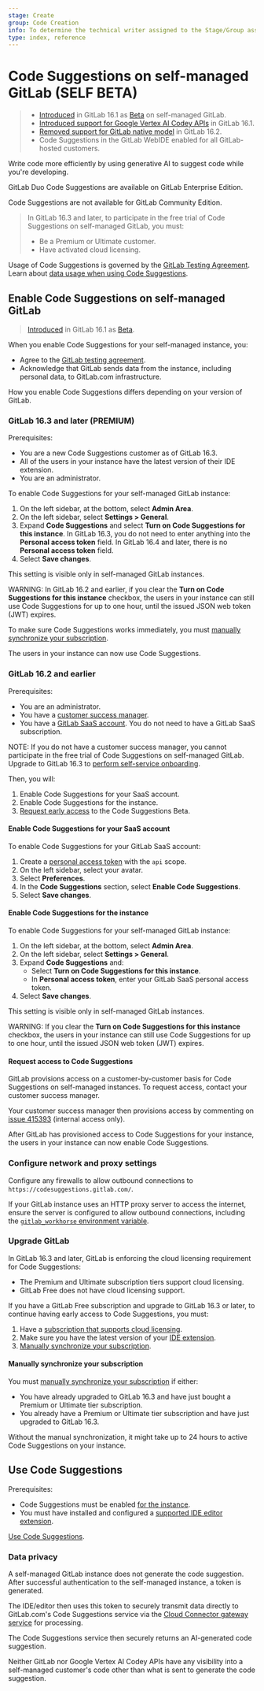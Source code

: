 ```yaml
---
stage: Create
group: Code Creation
info: To determine the technical writer assigned to the Stage/Group associated with this page, see https://about.gitlab.com/handbook/product/ux/technical-writing/#assignments
type: index, reference
---
```


# Code Suggestions on self-managed GitLab **(SELF BETA)**

> - [Introduced](https://gitlab.com/groups/gitlab-org/-/epics/10653) in GitLab 16.1 as [Beta](../../../../policy/experiment-beta-support.md#beta) on self-managed GitLab.
> - [Introduced support for Google Vertex AI Codey APIs](https://gitlab.com/groups/gitlab-org/-/epics/10562) in GitLab 16.1.
> - [Removed support for GitLab native model](https://gitlab.com/groups/gitlab-org/-/epics/10752) in GitLab 16.2.
> - Code Suggestions in the GitLab WebIDE enabled for all GitLab-hosted customers.

Write code more efficiently by using generative AI to suggest code while you're developing.

GitLab Duo Code Suggestions are available on GitLab Enterprise Edition.

Code Suggestions are not available for GitLab Community Edition.

> In GitLab 16.3 and later, to participate in the free trial of Code Suggestions on self-managed GitLab, you must:
>
> - Be a Premium or Ultimate customer.
> - Have activated cloud licensing.

Usage of Code Suggestions is governed by the [GitLab Testing Agreement](https://about.gitlab.com/handbook/legal/testing-agreement/).
Learn about [data usage when using Code Suggestions](index.md#code-suggestions-data-usage).

## Enable Code Suggestions on self-managed GitLab

> [Introduced](https://gitlab.com/groups/gitlab-org/-/epics/10653) in GitLab 16.1 as [Beta](../../../../policy/experiment-beta-support.md#beta).

When you enable Code Suggestions for your self-managed instance, you:

- Agree to the [GitLab testing agreement](https://about.gitlab.com/handbook/legal/testing-agreement/).
- Acknowledge that GitLab sends data from the instance, including personal data, to GitLab.com infrastructure.

How you enable Code Suggestions differs depending on your version of GitLab.

### GitLab 16.3 and later **(PREMIUM)**

Prerequisites:

- You are a new Code Suggestions customer as of GitLab 16.3.
- All of the users in your instance have the latest version of their IDE extension.
- You are an administrator.

To enable Code Suggestions for your self-managed GitLab instance:

1. On the left sidebar, at the bottom, select **Admin Area**.
1. On the left sidebar, select **Settings > General**.
1. Expand **Code Suggestions** and select **Turn on Code Suggestions for this instance**.
   In GitLab 16.3, you do not need to enter anything into the **Personal access token** field.
   In GitLab 16.4 and later, there is no **Personal access token** field.
1. Select **Save changes**.

This setting is visible only in self-managed GitLab instances.

WARNING:
In GitLab 16.2 and earlier, if you clear the **Turn on Code Suggestions for this instance** checkbox, the users in your instance can still use Code Suggestions for up to one hour, until the issued JSON web token (JWT) expires.

To make sure Code Suggestions works immediately, you must [manually synchronize your subscription](#manually-synchronize-your-subscription).

The users in your instance can now use Code Suggestions.

### GitLab 16.2 and earlier

Prerequisites:

- You are an administrator.
- You have a [customer success manager](https://about.gitlab.com/handbook/customer-success/csm/]).
- You have a [GitLab SaaS account](https://gitlab.com/users/sign_up). You do not need to have a GitLab SaaS subscription.

NOTE:
If you do not have a customer success manager, you cannot participate in the free trial of Code Suggestions on self-managed GitLab. Upgrade to GitLab 16.3 to [perform self-service onboarding](#gitlab-163-and-later).

Then, you will:

1. Enable Code Suggestions for your SaaS account.
1. Enable Code Suggestions for the instance.
1. [Request early access](#request-access-to-code-suggestions) to the Code Suggestions Beta.

#### Enable Code Suggestions for your SaaS account

To enable Code Suggestions for your GitLab SaaS account:

1. Create a [personal access token](../../../profile/personal_access_tokens.md#create-a-personal-access-token)
   with the `api` scope.
1. On the left sidebar, select your avatar.
1. Select **Preferences**.
1. In the **Code Suggestions** section, select **Enable Code Suggestions**.
1. Select **Save changes**.

#### Enable Code Suggestions for the instance

To enable Code Suggestions for your self-managed GitLab instance:

1. On the left sidebar, at the bottom, select **Admin Area**.
1. On the left sidebar, select **Settings > General**.
1. Expand **Code Suggestions** and:
   - Select **Turn on Code Suggestions for this instance**.
   - In **Personal access token**, enter your GitLab SaaS personal access token.
1. Select **Save changes**.

This setting is visible only in self-managed GitLab instances.

WARNING:
If you clear the **Turn on Code Suggestions for this instance** checkbox, the users in your instance can still use Code Suggestions for up to one hour, until the issued JSON web token (JWT) expires.

#### Request access to Code Suggestions

GitLab provisions access on a customer-by-customer basis for Code Suggestions
on self-managed instances. To request access, contact your customer success manager.

Your customer success manager then provisions access by commenting on [issue 415393](https://gitlab.com/gitlab-org/gitlab/-/issues/415393) (internal access only).

After GitLab has provisioned access to Code Suggestions for your instance,
the users in your instance can now enable Code Suggestions.

### Configure network and proxy settings

Configure any firewalls to allow outbound connections to `https://codesuggestions.gitlab.com/`.

If your GitLab instance uses an HTTP proxy server to access the internet, ensure
the server is configured to allow outbound connections, including the
[`gitlab_workhorse` environment variable](https://docs.gitlab.com/omnibus/settings/environment-variables.html).

### Upgrade GitLab

In GitLab 16.3 and later, GitLab is enforcing the cloud licensing requirement for Code Suggestions:

- The Premium and Ultimate subscription tiers support cloud licensing.
- GitLab Free does not have cloud licensing support.

If you have a GitLab Free subscription and upgrade to GitLab 16.3 or later,
to continue having early access to Code Suggestions, you must:

1. Have a [subscription that supports cloud licensing](https://about.gitlab.com/pricing/).
1. Make sure you have the latest version of your [IDE extension](index.md#supported-editor-extensions).
1. [Manually synchronize your subscription](#manually-synchronize-your-subscription).

#### Manually synchronize your subscription

You must [manually synchronize your subscription](../../../../subscriptions/self_managed/index.md#manually-synchronize-your-subscription-details) if either:

- You have already upgraded to GitLab 16.3 and have just bought a Premium or Ultimate tier subscription.
- You already have a Premium or Ultimate tier subscription and have just upgraded to GitLab 16.3.

Without the manual synchronization, it might take up to 24 hours to active Code Suggestions on your instance.

## Use Code Suggestions

Prerequisites:

- Code Suggestions must be enabled [for the instance](#enable-code-suggestions-on-self-managed-gitlab).
- You must have installed and configured a [supported IDE editor extension](index.md#supported-editor-extensions).

[Use Code Suggestions](index.md#use-code-suggestions).

### Data privacy

A self-managed GitLab instance does not generate the code suggestion. After successful
authentication to the self-managed instance, a token is generated.

The IDE/editor then uses this token to securely transmit data directly to
GitLab.com's Code Suggestions service via the [Cloud Connector gateway service](../../../../architecture/blueprints/cloud_connector/index.md) for processing.

The Code Suggestions service then securely returns an AI-generated code suggestion.

Neither GitLab nor Google Vertex AI Codey APIs have any visibility into a self-managed customer's code other than
what is sent to generate the code suggestion.
